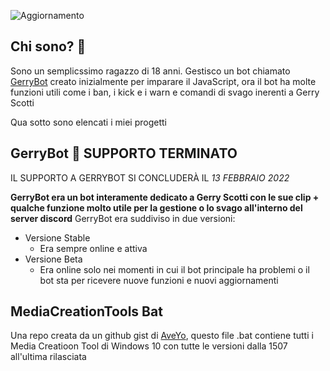 ![Aggiornamento](https://img.shields.io/badge/Ultimo%20aggiornamento-4%20luglio-blue)

## Chi sono? 👋
Sono un semplicssimo ragazzo di 18 anni. Gestisco un bot chiamato [GerryBot](https://bgamermanu.cf/gerryinvite) creato inizialmente per imparare il JavaScript, ora il bot ha molte funzioni utili come i ban, i kick e i warn e comandi di svago inerenti a Gerry Scotti

Qua sotto sono elencati i miei progetti
## GerryBot 🤖 SUPPORTO TERMINATO

IL SUPPORTO A GERRYBOT SI CONCLUDERÀ IL *13 FEBBRAIO 2022*

**GerryBot era un bot interamente dedicato a Gerry Scotti con le sue clip + qualche funzione molto utile per la gestione o lo svago all'interno del server discord**
GerryBot era suddiviso in due versioni:
- Versione Stable
  - Era sempre online e attiva
- Versione Beta
  - Era online solo nei momenti in cui il bot principale ha problemi o il bot sta per ricevere nuove funzioni e nuovi aggiornamenti

## MediaCreationTools Bat
Una repo creata da un github gist di [AveYo](https://gist.github.com/AveYo/c74dc774a8fb81a332b5d65613187b15), questo file .bat contiene tutti i Media Creatioon Tool di Windows 10 con tutte le versioni dalla 1507 all'ultima rilasciata
